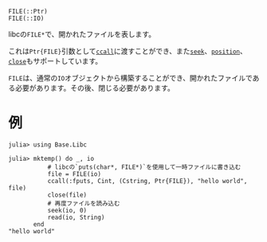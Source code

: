 ```
FILE(::Ptr)
FILE(::IO)
```

libcの`FILE*`で、開かれたファイルを表します。

これは`Ptr{FILE}`引数として[`ccall`](@ref)に渡すことができ、また[`seek`](@ref)、[`position`](@ref)、[`close`](@ref)もサポートしています。

`FILE`は、通常の`IO`オブジェクトから構築することができ、開かれたファイルである必要があります。その後、閉じる必要があります。

# 例

```jldoctest
julia> using Base.Libc

julia> mktemp() do _, io
           # libcの`puts(char*, FILE*)`を使用して一時ファイルに書き込む
           file = FILE(io)
           ccall(:fputs, Cint, (Cstring, Ptr{FILE}), "hello world", file)
           close(file)
           # 再度ファイルを読み込む
           seek(io, 0)
           read(io, String)
       end
"hello world"
```
